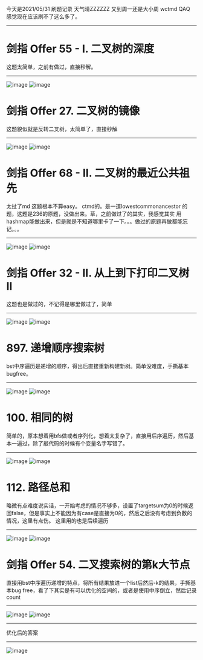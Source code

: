 今天是2021/05/31 刷题记录 天气晴ZZZZZZ 又到周一还是大小周 wctmd QAQ 感觉现在应该刷不了这么多了。
***
# 剑指 Offer 55 - I. 二叉树的深度
这题太简单，之前有做过，直接秒解。
***
![image](https://user-images.githubusercontent.com/84114842/120129891-77726280-c1f7-11eb-94be-b0753c4ccca4.png)
![image](https://user-images.githubusercontent.com/84114842/120129909-7fca9d80-c1f7-11eb-8aa8-2ebcc2beb2e0.png)

# 剑指 Offer 27. 二叉树的镜像
这题貌似就是反转二叉树，太简单了，直接秒解
***
![image](https://user-images.githubusercontent.com/84114842/120130144-08e1d480-c1f8-11eb-8eac-64e83b823ea0.png)
![image](https://user-images.githubusercontent.com/84114842/120130153-0d0df200-c1f8-11eb-8d8b-d9acf47abb9d.png)

# 剑指 Offer 68 - II. 二叉树的最近公共祖先
太扯了md 这题根本不算easy。 ctmd的。是一道lowestcommonancestor 的题，这题是236的原题，没做出来。草，之前做过了的其实，我感觉其实
用hashmap能做出来，但是就是不知道哪里卡了一下。。。做过的原题再做都能忘记。。。
***
![image](https://user-images.githubusercontent.com/84114842/120135498-f6b96380-c202-11eb-8ce9-49edbf99e82e.png)
![image](https://user-images.githubusercontent.com/84114842/120135503-fa4cea80-c202-11eb-9c0d-9c697103786f.png)

# 剑指 Offer 32 - II. 从上到下打印二叉树 II
这题也是做过的，不记得是哪里做过了，简单
***
![image](https://user-images.githubusercontent.com/84114842/120145006-75b79780-c215-11eb-9d6f-199be6c85b6c.png)
![image](https://user-images.githubusercontent.com/84114842/120145015-78b28800-c215-11eb-839b-41a3b3be1ede.png)

# 897. 递增顺序搜索树
bst中序遍历是递增的顺序，得出后直接重新构建新树。简单没难度，手撕基本bugfree。
***
![image](https://user-images.githubusercontent.com/84114842/120145643-6f75eb00-c216-11eb-8ea2-7249f0f29421.png)
![image](https://user-images.githubusercontent.com/84114842/120145658-76046280-c216-11eb-8734-b4f2e4a7f036.png)

# 100. 相同的树
简单的，原本想着用bfs做或者序列化，想着太复杂了，直接用后序遍历，然后基本一遍过，除了敲代码的时候有个变量名字写错了。
***
![image](https://user-images.githubusercontent.com/84114842/120146663-03948200-c218-11eb-9cd3-cc69e9ebbd2c.png)
![image](https://user-images.githubusercontent.com/84114842/120146674-07280900-c218-11eb-9fbf-ecce82d8e87a.png)

# 112. 路径总和
略微有点难度说实话，一开始考虑的情况不够多，设置了targetsum为0的时候返回false，但是事实上不能因为有case是直接为0的，然后之后没有考虑到负数的情况，这里有点伤。
这里用的也是后续遍历
***
![image](https://user-images.githubusercontent.com/84114842/120148234-7e5e9c80-c21a-11eb-8283-e5956da67ee5.png)
![image](https://user-images.githubusercontent.com/84114842/120148289-90403f80-c21a-11eb-9d91-0ca62b028a4c.png)

# 剑指 Offer 54. 二叉搜索树的第k大节点
直接用bst中序遍历递增的特点，将所有结果放进一个list后然后-k的结果，手撕基本bug free，看了下其实是有可以优化的空间的，或者是使用中序倒立，然后记录count
***
![image](https://user-images.githubusercontent.com/84114842/120148772-4e63c900-c21b-11eb-8754-7aafed8baa7f.png)
![image](https://user-images.githubusercontent.com/84114842/120148781-528fe680-c21b-11eb-9761-0a98fcd09a78.png)
***
优化后的答案
***
![image](https://user-images.githubusercontent.com/84114842/120149601-8ae3f480-c21c-11eb-9306-7d8997b76697.png)


